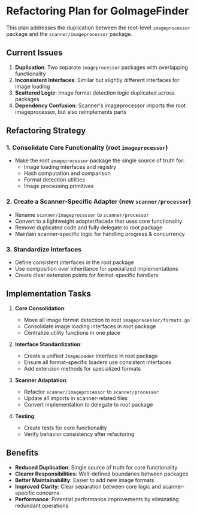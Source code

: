 # Refactoring Plan for GoImageFinder

This plan addresses the duplication between the root-level `imageprocessor` package and the `scanner/imageprocessor` package.

## Current Issues

1. **Duplication**: Two separate `imageprocessor` packages with overlapping functionality
2. **Inconsistent Interfaces**: Similar but slightly different interfaces for image loading
3. **Scattered Logic**: Image format detection logic duplicated across packages
4. **Dependency Confusion**: Scanner's imageprocessor imports the root imageprocessor, but also reimplements parts

## Refactoring Strategy

### 1. Consolidate Core Functionality (root `imageprocessor`)

- Make the root `imageprocessor` package the single source of truth for:
  - Image loading interfaces and registry
  - Hash computation and comparison
  - Format detection utilities
  - Image processing primitives

### 2. Create a Scanner-Specific Adapter (new `scanner/processor`)

- Rename `scanner/imageprocessor` to `scanner/processor` 
- Convert to a lightweight adapter/facade that uses core functionality
- Remove duplicated code and fully delegate to root package
- Maintain scanner-specific logic for handling progress & concurrency

### 3. Standardize Interfaces

- Define consistent interfaces in the root package
- Use composition over inheritance for specialized implementations
- Create clear extension points for format-specific handlers

## Implementation Tasks

1. **Core Consolidation**:
   - Move all image format detection to root `imageprocessor/formats.go`
   - Consolidate image loading interfaces in root package
   - Centralize utility functions in one place

2. **Interface Standardization**:
   - Create a unified `ImageLoader` interface in root package
   - Ensure all format-specific loaders use consistent interfaces
   - Add extension methods for specialized formats

3. **Scanner Adaptation**:
   - Refactor `scanner/imageprocessor` to `scanner/processor`
   - Update all imports in scanner-related files
   - Convert implementation to delegate to root package

4. **Testing**:
   - Create tests for core functionality 
   - Verify behavior consistency after refactoring

## Benefits

- **Reduced Duplication**: Single source of truth for core functionality
- **Clearer Responsibilities**: Well-defined boundaries between packages
- **Better Maintainability**: Easier to add new image formats
- **Improved Clarity**: Clear separation between core logic and scanner-specific concerns
- **Performance**: Potential performance improvements by eliminating redundant operations